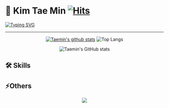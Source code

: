 # 📸 Kim Tae Min [![Hits](https://hits.seeyoufarm.com/api/count/incr/badge.svg?url=https%3A%2F%2Fgithub.com%2FLasBe-code&count_bg=%23FF7600&title_bg=%23555555&icon=&icon_color=%23E7E7E7&title=hits&edge_flat=false)](https://hits.seeyoufarm.com)

[![Typing SVG](https://readme-typing-svg.demolab.com/?lines=TaeMin's+Git+Hub;W+E+L+C+O+M+E)](https://git.io/typing-svg)

---

<div align=center>

[![Taemin's github stats](https://github-readme-stats.vercel.app/api/top-langs/?username=taemin6536&show_icons=true&hide_border=true&title_color=004386&icon_color=004386&layout=compact)](https://github.com/taemin6536)
![Top Langs](https://github-readme-stats.vercel.app/api/top-langs/?username=taemin6536&layout=compact)

![Taemin's GitHub stats](https://github-readme-stats.vercel.app/api?username=taemin6536&show_icons=true&theme=radical)
</div>

## 🛠 Skills

<div align=center>

</div>

## ⚡️Others

<div align=center>

<a href="https://lasbe.tistory.com/">
    <img 
        src="http://img.shields.io/badge/-Tech%20Blog-black.svg?style=for-the-badge&logo=TV Time&link=https://xoals6536.tistory.com/"/>
</a>

</div>
